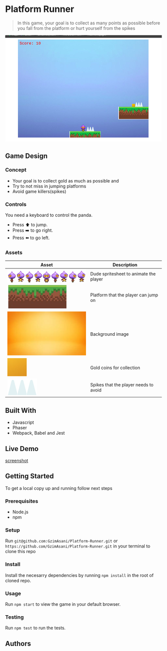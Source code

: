 # Platform Runner

> In this game, your goal is to collect as many points as possible before you fall from the platform or hurt yourself from the spikes

![screenshot](./dist/assets/readmee.png)

## Game Design

### Concept

- Your goal is to collect gold as much as possible and
- Try to not miss in jumping platforms
- Avoid game killers(spikes)

### Controls

You need a keyboard to control the panda.

- Press ⬆️ to jump.
- Press ➡️ to go right.
- Press ⬅️ to go left.

### Assets

|Asset                                      |Description                            |
|-------------------------------------------|---------------------------------------|
|![panda](./dist/assets/dude.png)           |Dude spritesheet to animate the player |
|![platform](./dist/assets/ground.png)      |Platform that the player can jump on   |
|![background](./dist/assets/background.png)|Background image                       |
|![gold coin](./dist/assets/gold.png)       |Gold coins for collection              |
|![spikes](./dist/assets/spikes.png)        |Spikes that the player needs to avoid  |


## Built With

- Javascript
- Phaser
- Webpack, Babel and Jest

## Live Demo

[screenshot](https://nifty-hawking-f25f2d.netlify.app/)

## Getting Started

To get a local copy up and running follow next steps

### Prerequisites

- Node.js
- npm

### Setup

Run `git@github.com:GzimAsani/Platform-Runner.git` or `https://github.com/GzimAsani/Platform-Runner.git` in your terminal to clone this repo

### Install

Install the necesarry dependencies by running `npm install` in the root of cloned repo.

### Usage

Run `npm start` to view the game in your default browser.

### Testing

Run `npm test` to run the tests.

## Authors

